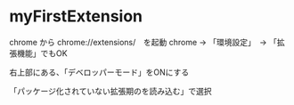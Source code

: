 # myFirstExtension

chrome から chrome://extensions/　を起動
chrome -> 「環境設定」　-> 「拡張機能」でもOK

右上部にある、「デベロッパーモード」をONにする

「パッケージ化されていない拡張期のを読み込む」で選択



